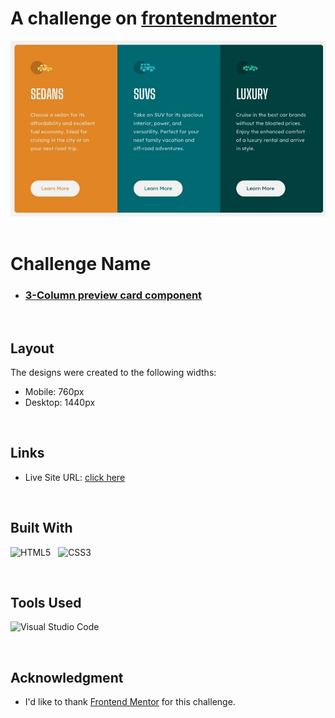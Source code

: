 
# A challenge on [frontendmentor](https://www.frontendmentor.io)

<img src="./assets/images/Preview.jpg">
<br>
<br>

# **Challenge Name**

- ### [3-Column preview card component](https://www.frontendmentor.io/challenges/3column-preview-card-component-pH92eAR2-)

<br>


## **Layout**

The designs were created to the following widths:

- Mobile: 760px
- Desktop: 1440px
<br>

## **Links**

- Live Site URL: [click here](https://mahdicodes1.github.io/Results-summary-component/)

<br>

## **Built With**

![HTML5](https://img.shields.io/badge/html5-%23E34F26.svg?style=for-the-badge&logo=html5&logoColor=white) &nbsp;  ![CSS3](https://img.shields.io/badge/CSS-239120?&style=for-the-badge&logo=css3&logoColor=white)&nbsp;


<br>

## **Tools Used**

![Visual Studio Code](https://img.shields.io/badge/VS%20Code-0078d7.svg?style=for-the-badge&logo=visual-studio-code&logoColor=white)

</br>

## **Acknowledgment**

- I'd like to thank [Frontend Mentor](https://www.frontendmentor.io) for this challenge.

